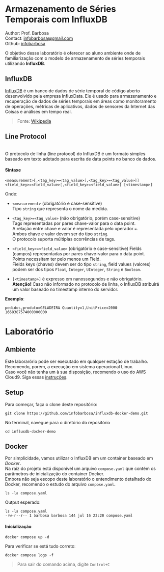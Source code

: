 # Armazenamento de Séries Temporais com InfluxDB

Author: Prof. Barbosa<br>
Contact: infobarbosa@gmail.com<br>
Github: [infobarbosa](https://github.com/infobarbosa)

O objetivo desse laboratório é oferecer ao aluno ambiente onde de familiarização com o modelo de armazenamento de séries temporais utilizando **InfluxDB**.

## InfluxDB

[InfluxDB](https://docs.influxdata.com/influxdb/v2/get-started/) é um banco de dados de série temporal de código aberto desenvolvido pela empresa InfluxData. Ele é usado para armazenamento e recuperação de dados de séries temporais em áreas como monitoramento de operações, métricas de aplicativos, dados de sensores da Internet das Coisas e análises em tempo real.<br>
> Fonte: [Wikipedia](https://en.wikipedia.org/wiki/InfluxDB)

## Line Protocol
<br>
O protocolo de linha (line protocol) do InfluxDB é um formato simples baseado em texto adotado para escrita de data points no banco de dados.
<br>

#### Sintaxe

```
<measurement>[,<tag_key>=<tag_value>[,<tag_key>=<tag_value>]] <field_key>=<field_value>[,<field_key>=<field_value>] [<timestamp>]
``` 
Onde:
- `<measurement>` (obrigatório e case-sensitive) <br>
Tipo `string` que representa o nome da medida. 

- `<tag_key>=<tag_value>` (não obrigatório, porém case-sensitive) <br>
Tags representadas por pares chave-valor para o data point.<br> 
A relação entre chave e valor é representada pelo operador `=`.<br> 
Ambos chave e valor devem ser do tipo `string`.<br>
O protocolo suporta múltiplas ocorrências de tags.

- `<field_key>=<field_value>` (obrigatório e case-sensitive)
Fields (campos) representadas por pares chave-valor para o data point.<br>
Points necessitam ter pelo menos um Field.<br>
Fields keys (chaves) devem ser do tipo `string`, field values (valores) podem ser dos tipos `Float`, `Integer`, `UInteger`, `String` e `Boolean`.

- `[<timestamp>]` é expresso em nanossegundos e não obrigatório.<br>
**Atenção!** Caso não informado no protocolo de linha, o InfluxDB atribuirá um valor baseado no  timestamp interno do servidor.

**Exemplo**:
```
pedidos,produto=GELADEIRA Quantity=1,UnitPrice=2000 1668387574000000000
```

# Laboratório

## Ambiente
Este laborarório pode ser executado em qualquer estação de trabalho.<br>
Recomendo, porém, a execução em sistema operacional Linux.<br>
Caso você não tenha um à sua disposição, recomendo o uso do AWS Cloud9. Siga essas [instruções](Cloud9/README.md).

## Setup
Para começar, faça o clone deste repositório:
```
git clone https://github.com/infobarbosa/influxdb-docker-demo.git
```

No terminal, navegue para o diretório do repositório
```
cd influxdb-docker-demo
```

## Docker
Por simplicidade, vamos utilizar o InfluxDB em um container baseado em *Docker*.<br>
Na raiz do projeto está disponível um arquivo `compose.yaml` que contém os parâmetros de inicialização do container Docker.<br>
Embora não seja escopo deste laboratório o entendimento detalhado do Docker, recomendo o estudo do arquivo `compose.yaml`.

```
ls -la compose.yaml
```

Output esperado:
```
ls -la compose.yaml
-rw-r--r-- 1 barbosa barbosa 144 jul 16 23:20 compose.yaml
```

#### Inicialização
```
docker compose up -d
```

Para verificar se está tudo correto:
```
docker compose logs -f
```
> Para sair do comando acima, digite `Control+C`



